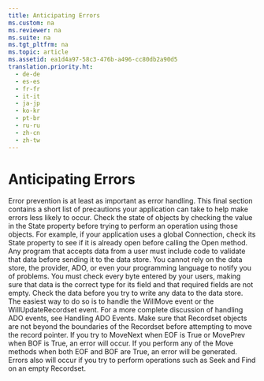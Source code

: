 ```yaml
---
title: Anticipating Errors
ms.custom: na
ms.reviewer: na
ms.suite: na
ms.tgt_pltfrm: na
ms.topic: article
ms.assetid: ea1d4a97-58c3-476b-a496-cc80db2a90d5
translation.priority.ht: 
  - de-de
  - es-es
  - fr-fr
  - it-it
  - ja-jp
  - ko-kr
  - pt-br
  - ru-ru
  - zh-cn
  - zh-tw
---
```

# Anticipating Errors
<?xml version="1.0" encoding="utf-8"?>
<developerReferenceWithoutSyntaxDocument xmlns="http://ddue.schemas.microsoft.com/authoring/2003/5" xmlns:xlink="http://www.w3.org/1999/xlink" xmlns:xsi="http://www.w3.org/2001/XMLSchema-instance" xsi:schemaLocation="http://ddue.schemas.microsoft.com/authoring/2003/5 http://dduestorage.blob.core.windows.net/ddueschema/developer.xsd">
  <introduction>
    <para>Error prevention is at least as important as error handling. This final section contains a short list of precautions your application can take to help make errors less likely to occur.</para>
    <para>Check the state of objects by checking the value in the <legacyBold>State</legacyBold> property before trying to perform an operation using those objects. For example, if your application uses a global <legacyBold>Connection</legacyBold>, check its <legacyBold>State</legacyBold> property to see if it is already open before calling the <legacyBold>Open</legacyBold> method.  </para>
    <list class="bullet">
      <listItem>
        <para>Any program that accepts data from a user must include code to validate that data before sending it to the data store. You cannot rely on the data store, the provider, ADO, or even your programming language to notify you of problems. You must check every byte entered by your users, making sure that data is the correct type for its field and that required fields are not empty.</para>
      </listItem>
    </list>
    <para>Check the data before you try to write any data to the data store. The easiest way to do so is to handle the <legacyBold>WillMove</legacyBold> event or the <legacyBold>WillUpdateRecordset</legacyBold> event. For a more complete discussion of handling ADO events, see <link xlink:href="e9003457-0762-48b3-942f-0820266b158f">Handling ADO Events</link>.</para>
    <para>Make sure that <legacyBold>Recordset</legacyBold> objects are not beyond the boundaries of the <legacyBold>Recordset</legacyBold> before attempting to move the record pointer. If you try to <legacyBold>MoveNext</legacyBold> when <legacyBold>EOF</legacyBold> is True or <legacyBold>MovePrev</legacyBold> when <legacyBold>BOF</legacyBold> is True, an error will occur. If you perform any of the <legacyBold>Move</legacyBold> methods when both <legacyBold>EOF</legacyBold> and <legacyBold>BOF</legacyBold> are True, an error will be generated.</para>
    <para>Errors also will occur if you try to perform operations such as <legacyBold>Seek</legacyBold> and <legacyBold>Find</legacyBold> on an empty <legacyBold>Recordset</legacyBold>.</para>
  </introduction>
  <relatedTopics />
</developerReferenceWithoutSyntaxDocument>